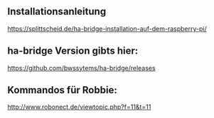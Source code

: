 ## Installationsanleitung

https://splittscheid.de/ha-bridge-installation-auf-dem-raspberry-pi/


## ha-bridge Version gibts hier:

https://github.com/bwssytems/ha-bridge/releases


## Kommandos für Robbie:

http://www.robonect.de/viewtopic.php?f=11&t=11

